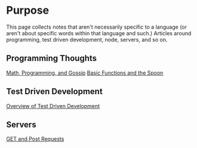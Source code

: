 <!-- TITLE: Reference Notes -->
<!-- SUBTITLE: General Notes about our Programming -->

# Purpose

This page collects notes that aren't necessarily specific to a language (or aren't about specific words within that language and such.)  Articles around programming, test driven development, node, servers, and so on.

## Programming Thoughts
[Math, Programming, and Gossip](reference-notes/math-programming-and-gossip)
[Basic Functions and the Spoon](reference-notes/basic-functions-and-the-spoon)
## Test Driven Development
[Overview of Test Driven Development](reference-notes/test-driven-development-overview)
## Servers
[GET and Post Requests](reference-notes/get-and-post)

